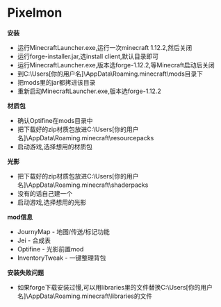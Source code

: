 # Pixelmon
**安装**
* 运行MinecraftLauncher.exe,运行一次minecraft 1.12.2,然后关闭
* 运行forge-installer.jar,选install client,默认目录即可
* 运行MinecraftLauncher.exe,版本选forge-1.12.2,等Minecraft启动后关闭
* 到C:\Users\[你的用户名]\AppData\Roaming\.minecraft\mods目录下
* 把mods里的jar都拷进该目录
* 重新启动MinecraftLauncher.exe,版本选forge-1.12.2

**材质包**
* 确认Optifine在mods目录中
* 把下载好的zip材质包放进C:\Users\[你的用户名]\AppData\Roaming\.minecraft\resourcepacks
* 启动游戏,选择想用的材质包

**光影**
* 把下载好的zip材质包放进C:\Users\[你的用户名]\AppData\Roaming\.minecraft\shaderpacks
* 没有的话自己建一个
* 启动游戏,选择想用的光影

**mod信息**
* JournyMap - 地图/传送/标记功能
* Jei - 合成表
* Optifine - 光影前置mod
* InventoryTweak - 一键整理背包

**安装失败问题**
* 如果forge下载安装过慢,可以用libraries里的文件替换C:\Users\[你的用户名]\AppData\Roaming\.minecraft\libraries的文件
